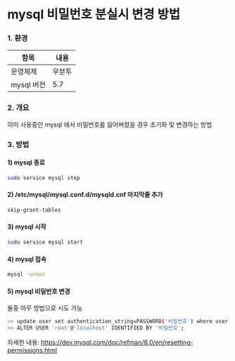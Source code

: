 # mysql 비밀번호 분실시 변경 방법

### 1. 환경

| 항목       | 내용   |
| ---------- | ------ |
| 운영체제   | 우분투 |
| mysql 버전 | 5.7    |

### 2. 개요

 이미 사용중인 mysql 에서 비밀번호를 잃어버렸을 경우 초기화 및 변경하는 방법

### 3. 방법

#### 1) mysql 종료

```bash
sudo service mysql stop
```

#### 2) /etc/mysql/mysql.conf.d/mysqld.cnf 마지막줄 추가

```bash
skip-grant-tables
```

#### 3) mysql 시작

```bash
sudo service mysql start
```

#### 4) mysql 접속

```bash
mysql -uroot
```

#### 5) mysql 비밀번호 변경

둘중 아무 방법으로 시도 가능

```bash
>> update user set authentication_string=PASSWORD('비밀번호') where user = 'root';
>> ALTER USER 'root'@'localhost' IDENTIFIED BY '비밀번호';
```

자세한 내용: https://dev.mysql.com/doc/refman/8.0/en/resetting-permissions.html
